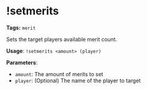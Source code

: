 # !setmerits

**Tags:** `merit`

Sets the target players available merit count.

**Usage**: `!setmerits <amount> (player)`

**Parameters**:
- `amount`: The amount of merits to set
- `player`: (Optional) The name of the player to target
